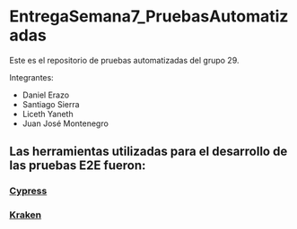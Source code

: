 # EntregaSemana7_PruebasAutomatizadas

Este es el repositorio de pruebas automatizadas del grupo 29.

Integrantes:
- Daniel Erazo
- Santiago Sierra
- Liceth Yaneth
- Juan José Montenegro

 ## Las herramientas utilizadas para el desarrollo de las pruebas E2E fueron:

### [Cypress](/Cypress_tests)
### [Kraken](/kraken_tests)

